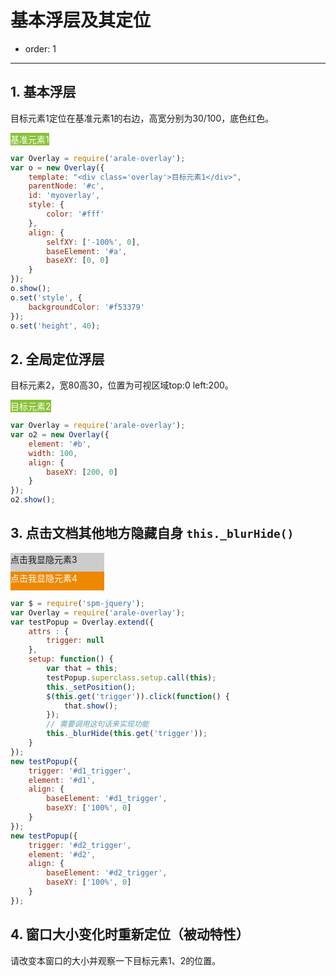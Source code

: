 # 基本浮层及其定位

- order: 1

---

<style>
.parent{
    position:relative;
    float:right;
}
.example {
    color: #fff;
    background-color: #89c237;
    display:inline-block;
}
</style>
<script src="../spm_modules/jquery/1.7.2/jquery.js?nowrap"></script>

## 1. 基本浮层

目标元素1定位在基准元素1的右边，高宽分别为30/100，底色红色。

<div id="c"></div>
<div id="a" class="example">基准元素1</div>

````javascript
var Overlay = require('arale-overlay');
var o = new Overlay({
    template: "<div class='overlay'>目标元素1</div>",
    parentNode: '#c',
    id: 'myoverlay',
    style: {
        color: '#fff'
    },
    align: {
        selfXY: ['-100%', 0],
        baseElement: '#a',
        baseXY: [0, 0]
    }
});
o.show();
o.set('style', {
    backgroundColor: '#f53379'
});
o.set('height', 40);
````
## 2. 全局定位浮层

目标元素2，宽80高30，位置为可视区域top:0 left:200。

<div id="b" class="example">目标元素2</div>

````javascript
var Overlay = require('arale-overlay');
var o2 = new Overlay({
    element: '#b',
    width: 100,
    align: {
        baseXY: [200, 0]
    }
});
o2.show();
````

## 3. 点击文档其他地方隐藏自身 `this._blurHide()`

<div id="d1_trigger" style="width:150px;height:30px;background:#ccc;">点击我显隐元素3</div>
<div id="d1" class="example" style="display:none;">目标元素3，点击页面空白处我会消失</div>

<div id="d2_trigger" style="width:150px;height:30px;background:#e80;color:#fff;">点击我显隐元素4</div>
<div id="d2" class="example" style="display:none;">目标元素4，点击页面空白处我会消失</div>

````javascript
var $ = require('spm-jquery');
var Overlay = require('arale-overlay');
var testPopup = Overlay.extend({
    attrs : {
        trigger: null
    },
    setup: function() {
        var that = this;
        testPopup.superclass.setup.call(this);
        this._setPosition();
        $(this.get('trigger')).click(function() {
            that.show();
        });
        // 需要调用这句话来实现功能
        this._blurHide(this.get('trigger')); 
    }
});
new testPopup({
    trigger: '#d1_trigger',
    element: '#d1',
    align: {
        baseElement: '#d1_trigger',
        baseXY: ['100%', 0]
    }
});
new testPopup({
    trigger: '#d2_trigger',
    element: '#d2',
    align: {
        baseElement: '#d2_trigger',
        baseXY: ['100%', 0]
    }
});
````


## 4. 窗口大小变化时重新定位（被动特性）

请改变本窗口的大小并观察一下目标元素1、2的位置。

